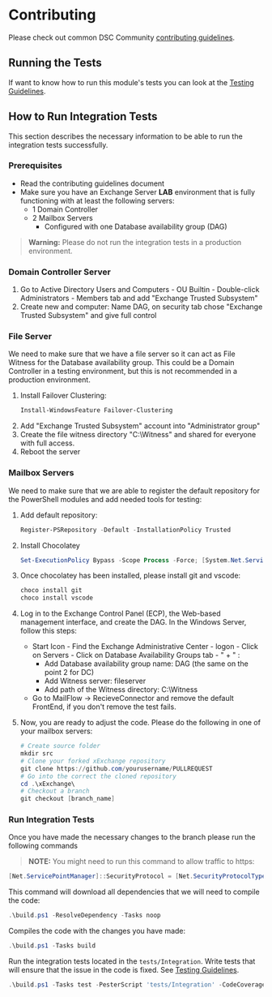 # Contributing

Please check out common DSC Community [contributing guidelines](https://dsccommunity.org/guidelines/contributing).

## Running the Tests

If want to know how to run this module's tests you can look at the [Testing Guidelines](https://dsccommunity.org/guidelines/testing-guidelines/#running-tests).

## How to Run Integration Tests

This section describes the necessary information to be able to run the integration tests successfully.

### Prerequisites
 - Read the contributing guidelines document
 - Make sure you have an Exchange Server **LAB** environment that is fully functioning with at least the following servers:
    - 1 Domain Controller
    - 2 Mailbox Servers
        - Configured with one Database availability group (DAG)

> **Warning:** Please do not run the integration tests in a production environment.

### Domain Controller Server

1. Go to Active Directory Users and Computers - OU Builtin - Double-click Administrators - Members tab and add "Exchange Trusted Subsystem"
2. Create new and computer: Name DAG, on security tab chose "Exchange Trusted Subsystem" and give full control  

### File Server

We need to make sure that we have a file server so it can act as File Witness for the Database availability group. This could be a Domain Controller in a testing environment, but this is not recommended in a production environment.

1. Install Failover Clustering:
    ```powershell
    Install-WindowsFeature Failover-Clustering
    ```
2. Add "Exchange Trusted Subsystem" account into "Administrator group"
3. Create the file witness directory "C:\Witness" and shared for everyone with full access.
4. Reboot the server

### Mailbox Servers
We need to make sure that we are able to register the default repository for the PowerShell modules and add needed tools for testing:

1. Add default repository: 
    ```powershell
    Register-PSRepository -Default -InstallationPolicy Trusted
    ```
2. Install Chocolatey
    ```powershell
    Set-ExecutionPolicy Bypass -Scope Process -Force; [System.Net.ServicePointManager]::SecurityProtocol = [System.Net.ServicePointManager]::SecurityProtocol -bor 3072; iex ((New-Object System.Net.WebClient).DownloadString('https://chocolatey.org/install.ps1'))
    ```
3. Once chocolatey has been installed, please install git and vscode:
    ```powershell
    choco install git
    choco install vscode
    ```
4. Log in to the Exchange Control Panel (ECP), the Web-based management interface, and create the DAG. In the Windows Server, follow this steps:
    *  Start Icon - Find the Exchange Administrative Center - logon - Click on Servers - Click on Database Availability Groups tab - " + " :
        * Add Database availability group name: DAG (the same on the point 2 for DC)
        * Add Witness server: fileserver
        * Add path of the Witness directory: C:\Witness
    * Go to MailFlow -> RecieveConnector and remove the default FrontEnd, if you don't remove the test fails.

5. Now, you are ready to adjust the code. Please do the following in one of your mailbox servers:
    ```powershell
    # Create source folder
    mkdir src
    # Clone your forked xExchange repository
    git clone https://github.com/yourusername/PULLREQUEST
    # Go into the correct the cloned repository
    cd .\xExchange\
    # Checkout a branch
    git checkout [branch_name]
    ```
### Run Integration Tests

Once you have made the necessary changes to the branch please run the following commands 

> **NOTE:** You might need to run this command to allow traffic to https:

```powershell
[Net.ServicePointManager]::SecurityProtocol = [Net.SecurityProtocolType]::Tls12
```

This command will download all dependencies that we will need to compile the code:
```powershell
.\build.ps1 -ResolveDependency -Tasks noop
```

Compiles the code with the changes you have made:
```powershell
.\build.ps1 -Tasks build
```

Run the integration tests located in the `tests/Integration`. Write tests that will ensure that the issue in the code is fixed. See [Testing Guidelines](https://dsccommunity.org/guidelines/testing-guidelines/).

```powershell
.\build.ps1 -Tasks test -PesterScript 'tests/Integration' -CodeCoverageThreshold 0
```

